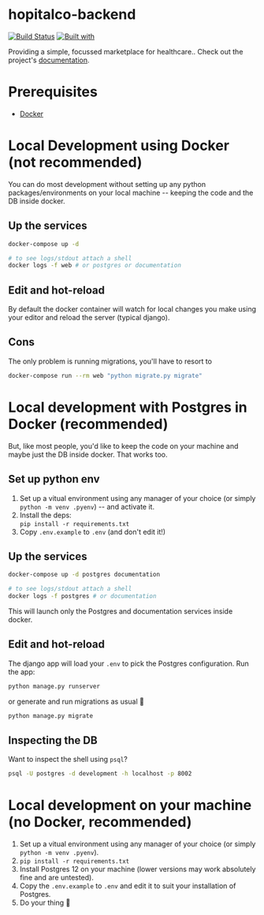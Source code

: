 # hopitalco-backend

[![Build Status](https://travis-ci.org/hospitalCo/hopitalco-backend.svg?branch=master)](https://travis-ci.org/hospitalCo/hopitalco-backend)
[![Built with](https://img.shields.io/badge/Built_with-Cookiecutter_Django_Rest-F7B633.svg)](https://github.com/agconti/cookiecutter-django-rest)

Providing a simple, focussed marketplace for healthcare.. Check out the project's [documentation](http://hospitalCo.github.io/hopitalco-backend/).

# Prerequisites

- [Docker](https://docs.docker.com/docker-for-mac/install/)  

# Local Development using Docker (not recommended)
You can do most development without setting up any python packages/environments
on your local machine -- keeping the code and the DB inside docker.

## Up the services
```bash
docker-compose up -d

# to see logs/stdout attach a shell
docker logs -f web # or postgres or documentation
```

## Edit and hot-reload
By default the docker container will watch for local changes you make using your
editor and reload the server (typical django).

## Cons
The only problem is running migrations, you'll have to resort to
```bash
docker-compose run --rm web "python migrate.py migrate"
```

# Local development with Postgres in Docker (recommended)
But, like most people, you'd like to keep the code on your machine and maybe
just the DB inside docker. That works too.

## Set up python env
1. Set up a vitual environment using any manager of your choice (or simply
   `python -m venv .pyenv`) -- and activate it.
2. Install the deps:\
   `pip install -r requirements.txt`
3. Copy `.env.example` to `.env` (and don't edit it!)

## Up the services
```bash
docker-compose up -d postgres documentation

# to see logs/stdout attach a shell
docker logs -f postgres # or documentation
```
This will launch only the Postgres and documentation services inside docker.

## Edit and hot-reload
The django app will load your `.env` to pick the Postgres configuration. Run the
app:

``` bash
python manage.py runserver
```

or generate and run migrations as usual :tada:
``` bash
python manage.py migrate
```
## Inspecting the DB
Want to inspect the shell using `psql`?

``` bash
psql -U postgres -d development -h localhost -p 8002
```

# Local development on your machine (no Docker, recommended)
1. Set up a vitual environment using any manager of your choice (or simply
   `python -m venv .pyenv`).
2. `pip install -r requirements.txt`
3. Install Postgres 12 on your machine (lower versions may work absolutely fine
   and are untested).
4. Copy the `.env.example` to `.env` and edit it to suit your installation of
   Postgres.
5. Do your thing :tada:
